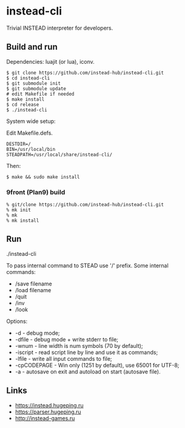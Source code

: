 # instead-cli

Trivial INSTEAD interpreter for developers.

## Build and run

Dependencies: luajit (or lua), iconv.

```
$ git clone https://github.com/instead-hub/instead-cli.git
$ cd instead-cli
$ git submodule init
$ git submodule update
# edit Makefile if needed
$ make install
$ cd release
$ ./instead-cli
```

System wide setup:

Edit Makefile.defs.

```
DESTDIR=/
BIN=/usr/local/bin
STEADPATH=/usr/local/share/instead-cli/
```

Then:

```
$ make && sudo make install
```

### 9front (Plan9) build

```
% git/clone https://github.com/instead-hub/instead-cli.git
% mk init
% mk
% mk install
```

## Run

./instead-cli <gamedir path>

To pass internal command to STEAD use '/' prefix. Some internal commands:

* /save filename
* /load filename
* /quit
* /inv
* /look

Options:

* -d - debug mode;
* -dfile - debug mode + write stderr to file;
* -wnum - line width is num symbols (70 by default);
* -iscript - read script line by line and use it as commands;
* -lfile - write all input commands to file;
* -cpCODEPAGE - Win only (1251 by default), use 65001 for UTF-8;
* -a - autosave on exit and autoload on start (autosave file).

## Links

* https://instead.hugeping.ru
* https://parser.hugeping.ru
* http://instead-games.ru
